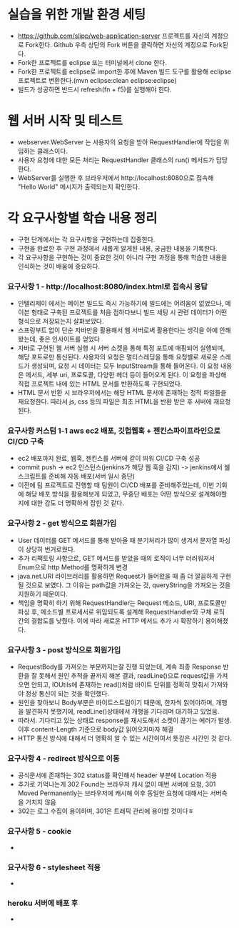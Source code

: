 # 실습을 위한 개발 환경 세팅
* https://github.com/slipp/web-application-server 프로젝트를 자신의 계정으로 Fork한다. Github 우측 상단의 Fork 버튼을 클릭하면 자신의 계정으로 Fork된다.
* Fork한 프로젝트를 eclipse 또는 터미널에서 clone 한다.
* Fork한 프로젝트를 eclipse로 import한 후에 Maven 빌드 도구를 활용해 eclipse 프로젝트로 변환한다.(mvn eclipse:clean eclipse:eclipse)
* 빌드가 성공하면 반드시 refresh(fn + f5)를 실행해야 한다.

# 웹 서버 시작 및 테스트
* webserver.WebServer 는 사용자의 요청을 받아 RequestHandler에 작업을 위임하는 클래스이다.
* 사용자 요청에 대한 모든 처리는 RequestHandler 클래스의 run() 메서드가 담당한다.
* WebServer를 실행한 후 브라우저에서 http://localhost:8080으로 접속해 "Hello World" 메시지가 출력되는지 확인한다.

# 각 요구사항별 학습 내용 정리
* 구현 단계에서는 각 요구사항을 구현하는데 집중한다. 
* 구현을 완료한 후 구현 과정에서 새롭게 알게된 내용, 궁금한 내용을 기록한다.
* 각 요구사항을 구현하는 것이 중요한 것이 아니라 구현 과정을 통해 학습한 내용을 인식하는 것이 배움에 중요하다. 

### 요구사항 1 - http://localhost:8080/index.html로 접속시 응답
* 인텔리제이 에서는 메이븐 빌드도 즉시 가능하기에 빌드에는 어려움이 없었으나, 메이븐 형태로 구축된 프로젝트를 처음 접하다보니 빌드 세팅 시 관련 데이터가 어떤 형식으로 저장되는지 살펴보았다.
* 스프링부트 없이 단순 자바만을 활용해서 웹 서버로써 활용한다는 생각을 아예 안해봤는데, 좋은 인사이트를 얻었다
* 자바로 구현된 웹 서버 실행 시 서버 소켓을 통해 특정 포트에 매핑되어 실행되며, 해당 포트로만 통신된다. 사용자의 요청은 멀티스레딩을 통해 요청별로 새로운 스레드가 생성되며, 요청 시 데이터는 모두 InputStream을 통해 들어온다. 이 요청 내용은 메서드, 세부 uri, 프로토콜, 다양한 헤더 등이 들어오게 된다. 이 요청을 파싱해 직접 프로젝트 내에 있는 HTML 문서를 반환하도록 구현되었다.
* HTML 문서 반환 시 브라우저에서는 해당 HTML 문서에 존재하는 정적 파일들을 재요청한다. 따라서 js, css 등의 파일은 최초 HTML을 반환 받은 후 서버에 재요청된다.

### 요구사항 커스텀 1-1 aws ec2 배포, 깃헙웹훅 + 젠킨스파이프라인으로 CI/CD 구축
* ec2 배포까지 완료, 웹훅, 젠킨스를 서버에 같이 띄워 CI/CD 구축 성공
* commit push -> ec2 인스턴스(jenkins가 해당 웹 훅을 감지) -> jenkins에서 쉘 스크립트를 준비해 자동 배포(서버 일시 중단)
* 이전에 팀 프로젝트로 진행할 때 팀원이 CI/CD 배포를 준비해주었는데, 이번 기회에 해당 배포 방식을 활용해보게 되었고, 무중단 배포는 어떤 방식으로 설계해야할지에 대한 감도 더 명확하게 잡힌 것 같다.

### 요구사항 2 - get 방식으로 회원가입
* User 데이터를 GET 메서드를 통해 받아올 때 분기처리가 많이 생겨서 문자열 파싱이 상당히 번거로웠다. 
* 추가 리팩토링 사항으로, GET 메서드를 받았을 때의 로직이 너무 더러워져서 Enum으로 http Method를 명확하게 변경
* java.net.URI 라이브러리를 활용하면 Request가 들어왔을 때 좀 더 깔끔하게 구현될 것으로 보였다. 그 이유는 path값을 가져오는 것, queryString을 가져오는 것을 지원하기 때문이다.
* 책임을 명확히 하기 위해 RequestHandler는 Request 메소드, URI, 프로토콜만 파싱 후, 메소드별 프로세서로 위임되도록 설계해 RequestHandler와 구체 로직 간의 결합도를 낮췄다. 이에 따라 새로운 HTTP 메서드 추가 시 확장하기 용이해졌다.

### 요구사항 3 - post 방식으로 회원가입
* RequestBody를 가져오는 부분까지는잘 진행 되었는데, 계속 최종 Response 반환을 잘 못해서 원인 추적을 끝까지 해본 결과, readLine()으로 request값을 가져오면 안되고, IOUtils에 존재하는 read()처럼 바이트 단위를 정확히 맞춰서 가져와야 정상 통신이 되는 것을 확인했다.
* 원인을 찾아보니 Body부분은 바이트스트림이기 때문에, 한자씩 읽어야하며, 개행을 발견하지 못했기에, readLine()상태에서 개행을 기다리며 대기하고 있었음.
* 따라서. 기다리고 있는 상태로 response를 재시도해서 소켓이 끊기는 에러가 발생. 이후 content-Length 기준으로 body값 읽어오자마자 해결
* HTTP 통신 방식에 대해서 더 명확히 알 수 있는 시간이여서 뜻깊은 시간인 것 같다.

### 요구사항 4 - redirect 방식으로 이동
* 공식문서에 존재하는 302 status를 확인해서 header 부분에 Location 적용
* 추가로 기억나는게 302 Found는 브라우저 캐시 없이 매번 서버에 요청, 301 Moved Permanently는 브라우저에 캐시해 이후 동일한 요청에 대해서는 서버측을 거치지 않음
* 302는 로그 수집이 용이하며, 301은 트래픽 관리에 용이할 것이다ㅎ

### 요구사항 5 - cookie
* 

### 요구사항 6 - stylesheet 적용
* 

### heroku 서버에 배포 후
* 